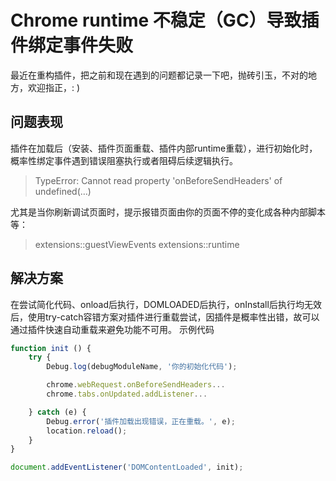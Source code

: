 # Chrome runtime 不稳定（GC）导致插件绑定事件失败

最近在重构插件，把之前和现在遇到的问题都记录一下吧，抛砖引玉，不对的地方，欢迎指正，: )

## 问题表现

插件在加载后（安装、插件页面重载、插件内部runtime重载），进行初始化时，概率性绑定事件遇到错误阻塞执行或者阻碍后续逻辑执行。

> TypeError: Cannot read property 'onBeforeSendHeaders' of undefined(…)

尤其是当你刷新调试页面时，提示报错页面由你的页面不停的变化成各种内部脚本等：

> extensions::guestViewEvents extensions::runtime

## 解决方案

在尝试简化代码、onload后执行，DOMLOADED后执行，onInstall后执行均无效后，使用try-catch容错方案对插件进行重载尝试，因插件是概率性出错，故可以通过插件快速自动重载来避免功能不可用。 示例代码

```js
function init () {
    try {
        Debug.log(debugModuleName, '你的初始化代码');

        chrome.webRequest.onBeforeSendHeaders...
        chrome.tabs.onUpdated.addListener...

    } catch (e) {
        Debug.error('插件加载出现错误，正在重载。', e);
        location.reload();
    }
}

document.addEventListener('DOMContentLoaded', init);
```



